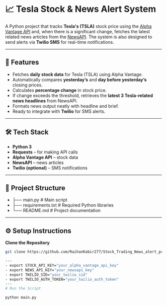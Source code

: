# 📈 Tesla Stock & News Alert System

A Python project that tracks **Tesla's (TSLA)** stock price using the [Alpha Vantage API](https://www.alphavantage.co) and, when there is a significant change, fetches the latest related news articles from the [NewsAPI](https://newsapi.org). The system is also designed to send alerts via **Twilio SMS** for real-time notifications.

---

## 🚀 Features

- Fetches **daily stock data** for Tesla (TSLA) using Alpha Vantage.
- Automatically compares **yesterday’s** and **day before yesterday’s** closing prices.
- Calculates **percentage change** in stock price.
- If change exceeds the threshold, retrieves the **latest 3 Tesla-related news headlines** from NewsAPI.
- Formats news output neatly with headline and brief.
- Ready to integrate with **Twilio** for SMS alerts.

---

## 🛠️ Tech Stack

- **Python 3**
- **Requests** – for making API calls
- **Alpha Vantage API** – stock data
- **NewsAPI** – news articles
- **Twilio (optional)** – SMS notifications

---

## 📂 Project Structure

- ├── main.py # Main script
- ├── requirements.txt # Required Python libraries
- └── README.md # Project documentation


---

## ⚙️ Setup Instructions

**Clone the Repository**
   ```bash
   git clone https://github.com/RaihanKabir277/Stock_Trading_News_alert_project-day36-.git

---
- export STOCK_API_KEY="your_alpha_vantage_api_key"
- export NEWS_API_KEY="your_newsapi_key"
- export TWILIO_SID="your_twilio_sid"
- export TWILIO_AUTH_TOKEN="your_twilio_auth_token"
---
# Run the Script

python main.py

   
